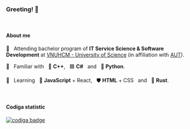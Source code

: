 ### Greeting! 👋

&nbsp;

#### About me
:school: &nbsp; Attending bachelor program of **IT Service Science & Software Development** at [VNUHCM - University of Science](https://en.hcmus.edu.vn/) (in affiliation with [AUT](https://www.aut.ac.nz/)).

:mechanical_arm: &nbsp; Familiar with &nbsp; :large_blue_circle: **C++**, &nbsp; :purple_square: **C#** &nbsp; and &nbsp; :snake: **Python**.

:beginner: &nbsp; Learning &nbsp; :lemon: **JavaScript** + React, &nbsp; :shield: **HTML** + CSS &nbsp; and &nbsp; :crab: **Rust**.

&nbsp;

#### Codiga statistic
<a href="https://app.codiga.io/public/user/github/itsdmd">
	<img src="https://api.codiga.io/public/badge/user/github/itsdmd?style=dark" alt="codiga badge" />
</a>
